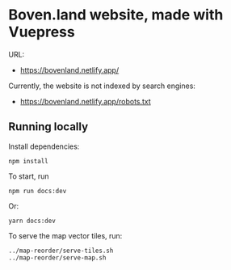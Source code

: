 # Boven.land website, made with Vuepress

URL:

- https://bovenland.netlify.app/

Currently, the website is not indexed by search engines:

- https://bovenland.netlify.app/robots.txt

## Running locally

Install dependencies:

    npm install

To start, run

    npm run docs:dev

Or:

    yarn docs:dev

To serve the map vector tiles, run:

    ../map-reorder/serve-tiles.sh
    ../map-reorder/serve-map.sh
